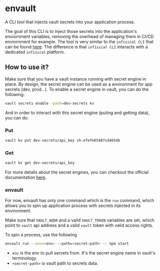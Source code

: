 # envault
A CLI tool that injects vault secrets into your application process.

The goal of this CLI is to inject those secrets into the application's enviornment variables, removing the overhead of managing them in CI/CD enviornment for example.
The tool is very similar to the `infisical CLI` that can
 be found [here](https://github.com/Infisical/infisical/tree/main/cli). The difference is that `infisical CLI` interacts with a dedicated `infisical` platform.

## How to use it?
Make sure that you have a vault instance running with secret engine in place. By design, the secret engine can be used as a environment for app secrets (dev, prod...).
To enable a secret engine in vault, you can do the following:
```bash
vault secrets enable -path=dev-secrets kv
```
And in order to interact with this secret engine (puting and getting data), you can do:
### Put
```bash
vault kv put dev-secrets/api_key sh.efefe65487sd4654b
```
### Get
```bash
vault kv get dev-secrets/api_key
```
For more details about the secret engines, you can checkout the official documentation [here](https://developer.hashicorp.com/vault/docs/secrets).

### envault
For now, envault has only one command which is the `run` command, which allows you to spin up application process with secrets injected in its environment.

Make sure that `VAULT_ADDR` and a valid `VAULT_TOKEN` variables are set, which point to `vault` api address and a valid `vault` token with valid access rights.

To spin a process, use the following
```bash
envault run --env=<env> --path=<secret-path> -- npm start
```
- `env` is the env to pull secrets from. It's the secret engine name in vault's terminology.
- `<secret-path>` is vault path to secrets data.

